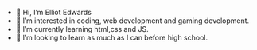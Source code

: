 - 👋 Hi, I’m Elliot Edwards
- 👀 I’m interested in coding, web development and gaming development.
- 🌱 I’m currently learning html,css and JS. 
- 💞️ I’m looking to learn as much as I can before high school. 


<!---
ElliotEddo/ElliotEddo is a ✨ special ✨ repository because its `README.md` (this file) appears on your GitHub profile.
You can click the Preview link to take a look at your changes.
--->
